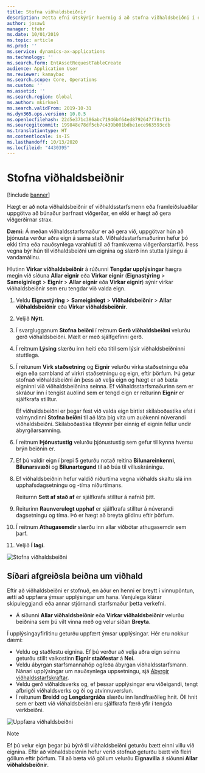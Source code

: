 ```yaml
---
title: Stofna viðhaldsbeiðnir
description: Þetta efni útskýrir hvernig á að stofna viðhaldsbeiðni í eignastjórnun.
author: josaw1
manager: tfehr
ms.date: 10/01/2019
ms.topic: article
ms.prod: ''
ms.service: dynamics-ax-applications
ms.technology: ''
ms.search.form: EntAssetRequestTableCreate
audience: Application User
ms.reviewer: kamaybac
ms.search.scope: Core, Operations
ms.custom: ''
ms.assetid: ''
ms.search.region: Global
ms.author: mkirknel
ms.search.validFrom: 2019-10-31
ms.dyn365.ops.version: 10.0.5
ms.openlocfilehash: 22d5e371c386abc71946bf64ed8792647f78cf1b
ms.sourcegitcommit: 199848e78df5cb7c439b001bdbe1ece963593cdb
ms.translationtype: HT
ms.contentlocale: is-IS
ms.lasthandoff: 10/13/2020
ms.locfileid: "4430395"
---
```

# <a name="create-maintenance-requests"></a>Stofna viðhaldsbeiðnir

[!include [banner](../../includes/banner.md)]

 

Hægt er að nota viðhaldsbeiðnir ef viðhaldsstarfsmenn eða framleiðsluaðilar uppgötva að búnaður þarfnast viðgerðar, en ekki er hægt að gera viðgerðirnar strax.

**Dæmi:** Á meðan viðhaldsstarfsmaður er að gera við, uppgötvar hún að þjónusta verður aðra eign á sama stað. Viðhaldsstarfsmaðurinn hefur þó ekki tíma eða nauðsynlega varahluti til að framkvæma viðgerðarstarfið. Þess vegna býr hún til viðhaldsbeiðni um eignina og slærð inn stutta lýsingu á vandamálinu.

Hlutinn **Virkar viðhaldsbeiðnir** á rúðunni **Tengdar upplýsingar** hægra megin við síðuna **Allar eignir** eða **Virkar eignir** (**Eignastýring** \> **Sameiginlegt** \> **Eignir** \> **Allar eignir** eða **Virkar eignir**) sýnir virkar viðhaldsbeiðnir sem eru tengdar við valda eign.

1. Veldu **Eignastýring** \> **Sameiginlegt** \> **Viðhaldsbeiðnir** \> **Allar viðhaldsbeiðnir** eða **Virkar viðhaldsbeiðnir**.
2. Veljið **Nýtt**.
3. Í svarglugganum **Stofna beiðni** í reitnum **Gerð viðhaldsbeiðni** velurðu gerð viðhaldsbeiðni. Mælt er með sjálfgefinni gerð.
4. Í reitnum **Lýsing** slærðu inn heiti eða titil sem lýsir viðhaldsbeiðninni stuttlega.
5. Í reitunum **Virk staðsetning** og **Eignir** velurðu virka staðsetningu eða eign eða sambland af virkri staðsetningu og eign, eftir þörfum. Þú getur stofnað viðhaldsbeiðni án þess að velja eign og hægt er að bæta eigninni við viðhaldsbeiðnina seinna. Ef viðhaldsstarfsmaðurinn sem er skráður inn í tengist auðlind sem er tengd eign er reiturinn **Eignir** er sjálfkrafa stilltur.

    Ef viðhaldsbeiðni er þegar fest við valda eign birtist skilaboðastika efst í valmyndinni **Stofna beiðni** til að láta þig vita um auðkenni núverandi viðhaldsbeiðni. Skilaboðastika tilkynnir þér einnig ef eignin fellur undir ábyrgðarsamning.

6. Í reitnum **Þjónustustig** velurðu þjónustustig sem gefur til kynna hversu brýn beiðnin er.
7. Ef þú valdir eign í þrepi 5 geturðu notað reitina **Bilunareinkenni**, **Bilunarsvæði** og **Bilunartegund** til að búa til villuskráningu.
8. Ef viðhaldsbeiðnin hefur valdið niðurtíma vegna viðhalds skaltu slá inn upphafsdagsetningu og -tíma niðurtímans.

    Reiturnn **Sett af stað af** er sjálfkrafa stilltur á nafnið þitt.

10. Reiturinn **Raunverulegt upphaf** er sjálfkrafa stilltur á núverandi dagsetningu og tíma. Þó er hægt að breyta gildinu eftir þörfum.
11. Í reitnum **Athugasemdir** slærðu inn allar viðbótar athugasemdir sem þarf.
12. Veljið **Í lagi**.

![Stofna viðhaldsbeiðni](media/03-manage-maintenance-requests.png)

## <a name="subsequent-processing-of-maintenance-requests"></a>Síðari afgreiðsla beiðna um viðhald

Eftir að viðhaldsbeiðni er stofnuð, en áður en henni er breytt í vinnupöntun, ætti að uppfæra ýmsar upplýsingar um hana. Venjulega klárar skipuleggjandi eða annar stjórnandi starfsmaður þetta verkefni.

- Á síðunni **Allar viðhaldsbeiðnir** eða **Virkar viðhaldsbeiðnir** velurðu beiðnina sem þú vilt vinna með og velur síðan **Breyta**.

Í upplýsingayfirlitinu geturðu uppfært ýmsar upplýsingar. Hér eru nokkur dæmi:

- Veldu og staðfestu eignina. Ef þú verður að velja aðra eign seinna geturðu stillt valkostinn **Eignir staðfestar** á **Nei**.
- Veldu ábyrgan starfsmannahóp og/eða ábyrgan viðhaldsstarfsmann. Nánari upplýsingar um nauðsynlega uppsetningu, sjá [Ábyrgir viðhaldsstarfskraftar](../setup-for-maintenance-requests/responsible-workers.md).
- Veldu gerð viðhaldsverks og, ef þessar upplýsingar eru viðeigandi, tengt afbrigði viðhaldsverks og ði og atvinnuverslun.
- Í reitunum **Breidd** og **Lengdargráða** slærðu inn landfræðileg hnit. Öll hnit sem er bætt við viðhaldsbeiðni eru sjálfkrafa færð yfir í tengda verkbeiðni. 

![Uppfæra viðhaldsbeiðni](media/04-manage-maintenance-requests.png)

> [!NOTE]
> Ef þú velur eign þegar þú býrð til viðhaldsbeiðni geturðu bætt einni villu við eignina. Eftir að viðhaldsbeiðnin hefur verið stofnuð geturðu bætt við fleiri göllum eftir þörfum. Til að bæta við göllum velurðu **Eignavilla** á síðunni **Allar viðhaldsbeiðnir**.
